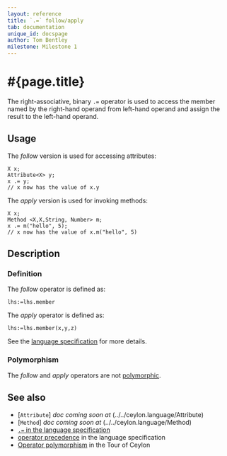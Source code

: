 ```yaml
---
layout: reference
title: `.=` follow/apply
tab: documentation
unique_id: docspage
author: Tom Bentley
milestone: Milestone 1
---
```


# #{page.title}

The right-associative, binary `.=` operator is used to access the member 
named by the right-hand operand from left-hand operand and assign the result to 
the left-hand operand.

## Usage 

The *follow* version is used for accessing attributes:

    X x;
    Attribute<X> y;
    x .= y; 
    // x now has the value of x.y

The *apply* version is used for invoking methods:

    X x;
    Method <X,X,String, Number> m;
    x .= m("hello", 5); 
    // x now has the value of x.m("hello", 5)

## Description

### Definition

The *follow* operator is defined as:

    lhs:=lhs.member

The *apply* operator is defined as:

    lhs:=lhs.member(x,y,z)

See the [language specification](#{site.urls.spec}#basic) for more details.

### Polymorphism 

The *follow* and *apply* operators are not [polymorphic](/documentation/reference/operator/operator-polymorphism). 

## See also

* [`Attribute`] _doc coming soon at_ (../../ceylon.language/Attribute)
* [`Method`] _doc coming soon at_ (../../ceylon.language/Method)
* [`.=` in the language specification](#{site.urls.spec}#basic)
* [operator precedence](#{site.urls.spec}#operatorprecedence) in the 
  language specification
* [Operator polymorphism](/documentation/tour/language-module/#operator_polymorphism) 
  in the Tour of Ceylon

